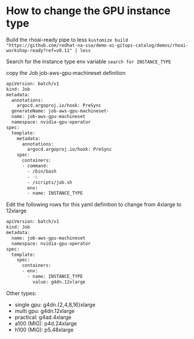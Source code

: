 # How to change the GPU instance type

Build the rhoai-ready pipe to less
`kustomize build "https://github.com/redhat-na-ssa/demo-ai-gitops-catalog/demos/rhoai-workshop-ready?ref=v0.11" | less`

Search for the instance type env variable
`search for INSTANCE_TYPE`

copy the Job job-aws-gpu-machineset definition
```sh
apiVersion: batch/v1
kind: Job
metadata:
  annotations:
    argocd.argoproj.io/hook: PreSync
  generateName: job-aws-gpu-machineset-
  name: job-aws-gpu-machineset
  namespace: nvidia-gpu-operator
spec:
  template:
    metadata:
      annotations:
        argocd.argoproj.io/hook: PreSync
    spec:
      containers:
      - command:
        - /bin/bash
        - -c
        - /scripts/job.sh
        env:
        - name: INSTANCE_TYPE
```

Edit the following rows for this yaml definition to change from 4xlarge to 12xlarge
```sh
apiVersion: batch/v1
kind: Job
metadata:
  name: job-aws-gpu-machineset
  namespace: nvidia-gpu-operator
spec:
  template:
    spec:
      containers:
      - env:
        - name: INSTANCE_TYPE
          value: g4dn.12xlarge
```

Other types:
- single gpu: g4dn.{2,4,8,16}xlarge
- multi gpu:  g4dn.12xlarge
- practical:  g4ad.4xlarge
- a100 (MIG): p4d.24xlarge
- h100 (MIG): p5.48xlarge